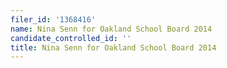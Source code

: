 ```yaml
---
filer_id: '1368416'
name: Nina Senn for Oakland School Board 2014
candidate_controlled_id: ''
title: Nina Senn for Oakland School Board 2014
---
```

